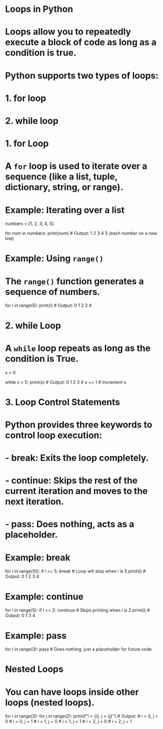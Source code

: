 # Loops in Python
#
# Loops allow you to repeatedly execute a block of code as long as a condition is true.
# Python supports two types of loops:
# 1. for loop
# 2. while loop

# 1. for Loop
# A `for` loop is used to iterate over a sequence (like a list, tuple, dictionary, string, or range).

# Example: Iterating over a list
numbers = [1, 2, 3, 4, 5]

for num in numbers:
    print(num)  # Output: 1 2 3 4 5 (each number on a new line)

# Example: Using `range()`
# The `range()` function generates a sequence of numbers.
for i in range(5):
    print(i)  # Output: 0 1 2 3 4

# 2. while Loop
# A `while` loop repeats as long as the condition is True.

x = 0

while x < 5:
    print(x)  # Output: 0 1 2 3 4
    x += 1  # Increment x

# 3. Loop Control Statements
# Python provides three keywords to control loop execution:
# - break: Exits the loop completely.
# - continue: Skips the rest of the current iteration and moves to the next iteration.
# - pass: Does nothing, acts as a placeholder.

# Example: break
for i in range(10):
    if i == 5:
        break  # Loop will stop when i is 5
    print(i)  # Output: 0 1 2 3 4

# Example: continue
for i in range(5):
    if i == 2:
        continue  # Skips printing when i is 2
    print(i)  # Output: 0 1 3 4

# Example: pass
for i in range(3):
    pass  # Does nothing, just a placeholder for future code

# Nested Loops
# You can have loops inside other loops (nested loops).

for i in range(3):
    for j in range(2):
        print(f"i = {i}, j = {j}")
        # Output:
        # i = 0, j = 0
        # i = 0, j = 1
        # i = 1, j = 0
        # i = 1, j = 1
        # i = 2, j = 0
        # i = 2, j = 1
